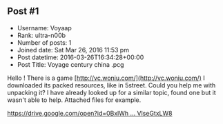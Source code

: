 ## Post #1
- Username: Voyaap
- Rank: ultra-n00b
- Number of posts: 1
- Joined date: Sat Mar 26, 2016 11:53 pm
- Post datetime: 2016-03-26T16:34:28+00:00
- Post Title: Voyage century china .pcg

Hello ! There is a game [http://vc.woniu.com/](http://vc.woniu.com/)   I downloaded its packed resources, like in 5street. Could you help me with unpacking it?  I have already looked up for a similar topic, found one but it wasn't able to help. Attached files for example.

[https://drive.google.com/open?id=0BxlWh ... VlseGtxLW8](https://drive.google.com/open?id=0BxlWhYE7UuBpcW5rSVlseGtxLW8)
